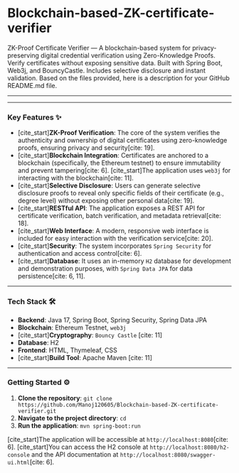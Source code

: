 # Blockchain-based-ZK-certificate-verifier
ZK-Proof Certificate Verifier — A blockchain-based system for privacy-preserving digital credential verification using Zero-Knowledge Proofs. Verify certificates without exposing sensitive data. Built with Spring Boot, Web3j, and BouncyCastle. Includes selective disclosure and instant validation.
Based on the files provided, here is a description for your GitHub README.md file.

***

---

### Key Features ✨

* [cite_start]**ZK-Proof Verification**: The core of the system verifies the authenticity and ownership of digital certificates using zero-knowledge proofs, ensuring privacy and security[cite: 19].
* [cite_start]**Blockchain Integration**: Certificates are anchored to a blockchain (specifically, the Ethereum testnet) to ensure immutability and prevent tampering[cite: 6]. [cite_start]The application uses `web3j` for interacting with the blockchain[cite: 11].
* [cite_start]**Selective Disclosure**: Users can generate selective disclosure proofs to reveal only specific fields of their certificate (e.g., degree level) without exposing other personal data[cite: 19].
* [cite_start]**RESTful API**: The application exposes a REST API for certificate verification, batch verification, and metadata retrieval[cite: 18].
* [cite_start]**Web Interface**: A modern, responsive web interface is included for easy interaction with the verification service[cite: 20].
* [cite_start]**Security**: The system incorporates `Spring Security` for authentication and access control[cite: 6].
* [cite_start]**Database**: It uses an in-memory `H2` database for development and demonstration purposes, with `Spring Data JPA` for data persistence[cite: 6, 11].

---

### Tech Stack 🛠️

* **Backend**: Java 17, Spring Boot, Spring Security, Spring Data JPA
* **Blockchain**: Ethereum Testnet, `web3j`
* [cite_start]**Cryptography**: `Bouncy Castle` [cite: 11]
* **Database**: H2
* **Frontend**: HTML, Thymeleaf, CSS
* [cite_start]**Build Tool**: Apache Maven [cite: 11]

---

### Getting Started ⚙️

1.  **Clone the repository**: `git clone https://github.com/Manoj120605/Blockchain-based-ZK-certificate-verifier.git`
2.  **Navigate to the project directory**: `cd `
3.  **Run the application**: `mvn spring-boot:run`

[cite_start]The application will be accessible at `http://localhost:8080`[cite: 6]. [cite_start]You can access the H2 console at `http://localhost:8080/h2-console` and the API documentation at `http://localhost:8080/swagger-ui.html`[cite: 6].
